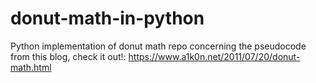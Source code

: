 # donut-math-in-python
Python implementation of donut math repo concerning the pseudocode from this blog, check it out!: https://www.a1k0n.net/2011/07/20/donut-math.html
